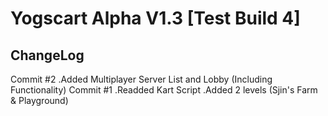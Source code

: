 # Yogscart Alpha V1.3 [Test Build 4]

ChangeLog
----------------------
Commit #2
.Added Multiplayer Server List and Lobby (Including Functionality)
Commit #1
.Readded Kart Script
.Added 2 levels (Sjin's Farm & Playground)